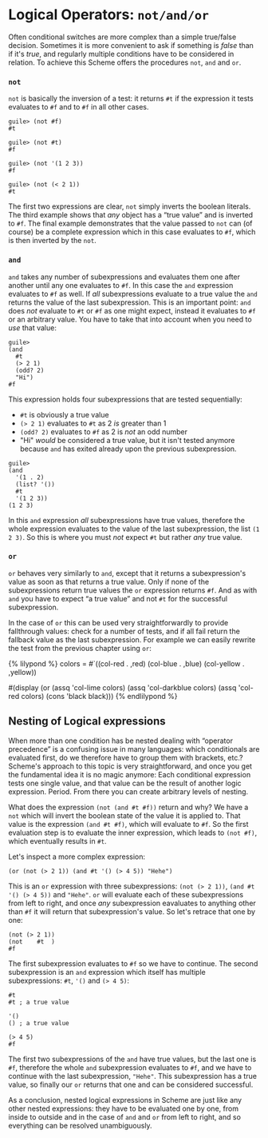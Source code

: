 # Logical Operators: `not/and/or`

Often conditional switches are more complex than a simple true/false decision.
Sometimes it is more convenient to ask if something is *false* than if it's
*true*, and regularly multiple conditions have to be considered in relation.  To
achieve this Scheme offers the procedures `not`, `and` and `or`.

### `not`

`not` is basically the inversion of a test: it returns `#t` if the expression it
tests evaluates to `#f` and to `#f` in all other cases.

```
guile> (not #f)
#t

guile> (not #t)
#f

guile> (not '(1 2 3))
#f

guile> (not (< 2 1))
#t
```

The first two expressions are clear, `not` simply inverts the boolean literals.
The third example shows that *any* object has a “true value” and is inverted to
`#f`.  The final example demonstrates that the value passed to `not` can (of
course) be a complete expression which in this case evaluates to `#f`, which is
then inverted by the `not`.

### `and`

`and` takes any number of subexpressions and evaluates them one after another
until any one evaluates to `#f`.  In this case the `and` expression evaluates to
`#f` as well.  If *all* subexpressions evaluate to a true value the `and`
returns the value of the last subexpression.  This is an important point: `and`
does *not* evaluate to `#t` or `#f` as one might expect, instead it evaluates to
`#f` or an arbitrary value.  You have to take that into account when you need to
*use* that value:

```
guile>  
(and
  #t
  (> 2 1)
  (odd? 2)
  "Hi")
#f
```

This expression holds four subexpressions that are tested sequentially:

* `#t` is obviously a true value
* `(> 2 1)` evaluates to `#t` as 2 *is* greater than 1
* `(odd? 2)` evaluates to `#f` as 2 is *not* an odd number
* "Hi" *would* be considered a true value, but it isn't tested anymore because
  `and` has exited already upon the previous subexpression.

```
guile>
(and
  '(1 . 2)
  (list? '())
  #t
  '(1 2 3))
(1 2 3)
```

In this `and` expression *all* subexpressions have true values, therefore the
whole expression evaluates to the value of the last subexpression, the list `(1
2 3)`.  So this is where you must *not* expect `#t` but rather *any*
true value.

### `or`

`or` behaves very similarly to `and`, except that it returns a subexpression's
value as soon as that returns a true value.  Only if none of the subexpressions
return true values the `or` expression returns `#f`.  And as with `and` you have
to expect “a true value” and not `#t` for the successful subexpression.

In the case of `or` this can be used very straightforwardly to provide
fallthrough values: check for a number of tests, and if all fail return the
fallback value as the last subexpression.  For example we can easily rewrite the
test from the previous chapter using `or`:

{% lilypond %}
colors =
#`((col-red . ,red)
   (col-blue . ,blue)
   (col-yellow . ,yellow))

#(display
  (or
   (assq 'col-lime colors)
   (assq 'col-darkblue colors)
   (assq 'col-red colors)
   (cons 'black black)))
{% endlilypond %}

## Nesting of Logical expressions

When more than one condition has be nested dealing with “operator precedence” is
a confusing issue in many languages: which conditionals are evaluated first, do
we therefore have to group them with brackets, etc.?  Scheme's approach to this
topic is very straightforward, and once you get the fundamental idea it is no
magic anymore: Each conditional expression tests one single value, and that
value can be the result of another logic expression. Period.  From there you can
create arbitrary levels of nesting.

What does the expression `(not (and #t #f))` return and why? We have a `not`
which will invert the boolean state of the value it is applied to.  That value
is the expression `(and #t #f)`, which will evaluate to `#f`.  So the first
evaluation step is to evaluate the inner expression, which leads to `(not #f)`,
which eventually results in `#t`.

Let's inspect a more complex expression:

```
(or (not (> 2 1)) (and #t '() (> 4 5)) "Hehe")
```

This is an `or` expression with three subexpressions: `(not (> 2 1))`, `(and #t '() (>
4 5))` and `"Hehe"`.  `or` will evaluate each of these subexpressions from left
to right, and once *any* subexpression eavaluates to anything other than `#f` it
will return that subexpression's value.  So let's retrace that one by one:

```
(not (> 2 1))
(not    #t  )
#f
```

The first subexpression evaluates to `#f` so we have to continue. The second
subexpression is an `and` expression which itself has multiple subexpressions:
`#t`, `'()` and `(> 4 5)`:

```
#t
#t ; a true value

'()
() ; a true value

(> 4 5)
#f
```

The first two subexpressions of the `and` have true values, but the last one is
`#f`, therefore the whole `and` subexpression evaluates to `#f`, and we have to
continue with the last subexpression, `"Hehe"`.  This subexpression has a true
value, so finally our `or` returns that one and can be considered successful.

As a conclusion, nested logical expressions in Scheme are just like any other
nested expressions: they have to be evaluated one by one, from inside to outside
and in the case of `and` and `or` from left to right, and so everything can be
resolved unambiguously.
